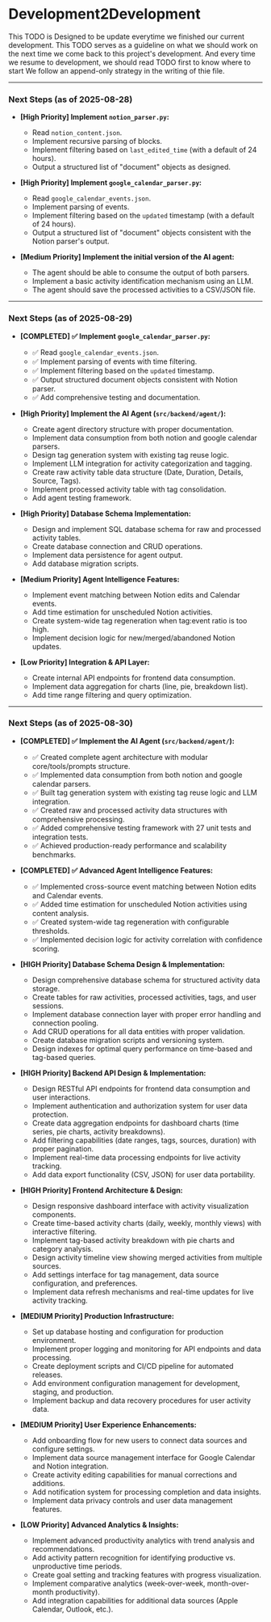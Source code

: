 # Development2Development
This TODO is Designed to be update everytime we finished our current development. 
This TODO serves as a guideline on what we should work on the next time we come back to this project's development.
And every time we resume to development, we should read TODO first to know where to start
We follow an append-only strategy in the writing of thie file.

---
### Next Steps (as of 2025-08-28)

-   **[High Priority] Implement `notion_parser.py`:**
    -   Read `notion_content.json`.
    -   Implement recursive parsing of blocks.
    -   Implement filtering based on `last_edited_time` (with a default of 24 hours).
    -   Output a structured list of "document" objects as designed.

-   **[High Priority] Implement `google_calendar_parser.py`:**
    -   Read `google_calendar_events.json`.
    -   Implement parsing of events.
    -   Implement filtering based on the `updated` timestamp (with a default of 24 hours).
    -   Output a structured list of "document" objects consistent with the Notion parser's output.

-   **[Medium Priority] Implement the initial version of the AI agent:**
    -   The agent should be able to consume the output of both parsers.
    -   Implement a basic activity identification mechanism using an LLM.
    -   The agent should save the processed activities to a CSV/JSON file.

---
### Next Steps (as of 2025-08-29)

-   **[COMPLETED] ✅ Implement `google_calendar_parser.py`:**
    -   ✅ Read `google_calendar_events.json`.
    -   ✅ Implement parsing of events with time filtering.
    -   ✅ Implement filtering based on the `updated` timestamp.
    -   ✅ Output structured document objects consistent with Notion parser.
    -   ✅ Add comprehensive testing and documentation.

-   **[High Priority] Implement the AI Agent (`src/backend/agent/`):**
    -   Create agent directory structure with proper documentation.
    -   Implement data consumption from both notion and google calendar parsers.
    -   Design tag generation system with existing tag reuse logic.
    -   Implement LLM integration for activity categorization and tagging.
    -   Create raw activity table data structure (Date, Duration, Details, Source, Tags).
    -   Implement processed activity table with tag consolidation.
    -   Add agent testing framework.

-   **[High Priority] Database Schema Implementation:**
    -   Design and implement SQL database schema for raw and processed activity tables.
    -   Create database connection and CRUD operations.
    -   Implement data persistence for agent output.
    -   Add database migration scripts.

-   **[Medium Priority] Agent Intelligence Features:**
    -   Implement event matching between Notion edits and Calendar events.
    -   Add time estimation for unscheduled Notion activities.
    -   Create system-wide tag regeneration when tag:event ratio is too high.
    -   Implement decision logic for new/merged/abandoned Notion updates.

-   **[Low Priority] Integration & API Layer:**
    -   Create internal API endpoints for frontend data consumption.
    -   Implement data aggregation for charts (line, pie, breakdown list).
    -   Add time range filtering and query optimization.

---
### Next Steps (as of 2025-08-30)

-   **[COMPLETED] ✅ Implement the AI Agent (`src/backend/agent/`):**
    -   ✅ Created complete agent architecture with modular core/tools/prompts structure.
    -   ✅ Implemented data consumption from both notion and google calendar parsers.
    -   ✅ Built tag generation system with existing tag reuse logic and LLM integration.
    -   ✅ Created raw and processed activity data structures with comprehensive processing.
    -   ✅ Added comprehensive testing framework with 27 unit tests and integration tests.
    -   ✅ Achieved production-ready performance and scalability benchmarks.

-   **[COMPLETED] ✅ Advanced Agent Intelligence Features:**
    -   ✅ Implemented cross-source event matching between Notion edits and Calendar events.
    -   ✅ Added time estimation for unscheduled Notion activities using content analysis.
    -   ✅ Created system-wide tag regeneration with configurable thresholds.
    -   ✅ Implemented decision logic for activity correlation with confidence scoring.

-   **[HIGH Priority] Database Schema Design & Implementation:**
    -   Design comprehensive database schema for structured activity data storage.
    -   Create tables for raw activities, processed activities, tags, and user sessions.
    -   Implement database connection layer with proper error handling and connection pooling.
    -   Add CRUD operations for all data entities with proper validation.
    -   Create database migration scripts and versioning system.
    -   Design indexes for optimal query performance on time-based and tag-based queries.

-   **[HIGH Priority] Backend API Design & Implementation:**
    -   Design RESTful API endpoints for frontend data consumption and user interactions.
    -   Implement authentication and authorization system for user data protection.
    -   Create data aggregation endpoints for dashboard charts (time series, pie charts, activity breakdowns).
    -   Add filtering capabilities (date ranges, tags, sources, duration) with proper pagination.
    -   Implement real-time data processing endpoints for live activity tracking.
    -   Add data export functionality (CSV, JSON) for user data portability.

-   **[HIGH Priority] Frontend Architecture & Design:**
    -   Design responsive dashboard interface with activity visualization components.
    -   Create time-based activity charts (daily, weekly, monthly views) with interactive filtering.
    -   Implement tag-based activity breakdown with pie charts and category analysis.
    -   Design activity timeline view showing merged activities from multiple sources.
    -   Add settings interface for tag management, data source configuration, and preferences.
    -   Implement data refresh mechanisms and real-time updates for live activity tracking.

-   **[MEDIUM Priority] Production Infrastructure:**
    -   Set up database hosting and configuration for production environment.
    -   Implement proper logging and monitoring for API endpoints and data processing.
    -   Create deployment scripts and CI/CD pipeline for automated releases.
    -   Add environment configuration management for development, staging, and production.
    -   Implement backup and data recovery procedures for user activity data.

-   **[MEDIUM Priority] User Experience Enhancements:**
    -   Add onboarding flow for new users to connect data sources and configure settings.
    -   Implement data source management interface for Google Calendar and Notion integration.
    -   Create activity editing capabilities for manual corrections and additions.
    -   Add notification system for processing completion and data insights.
    -   Implement data privacy controls and user data management features.

-   **[LOW Priority] Advanced Analytics & Insights:**
    -   Implement advanced productivity analytics with trend analysis and recommendations.
    -   Add activity pattern recognition for identifying productive vs. unproductive time periods.
    -   Create goal setting and tracking features with progress visualization.
    -   Implement comparative analytics (week-over-week, month-over-month productivity).
    -   Add integration capabilities for additional data sources (Apple Calendar, Outlook, etc.).